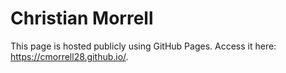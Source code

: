 # Christian Morrell
This page is hosted publicly using GitHub Pages. Access it here: https://cmorrell28.github.io/.
